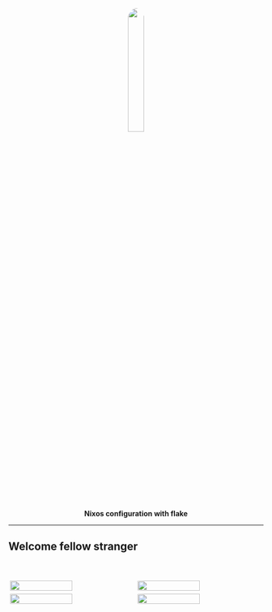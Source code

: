 <p align="center">
  <img width="25%" style="border-radius:50%" src="https://github.com/samiulbasirfahim.png" />
</p>

<p align="center">
  <b>Nixos configuration with flake</b>
</p>

---

## Welcome fellow stranger

<br>
<br>

<div style="display:flex">
<img width="50%" style="border-radius:2%; margin:3px;" src="https://github.com/samiulbasirfahim/Flakes/assets/122826532/9c08b084-010b-45cd-8539-73ce76e5912f" />
<img width="50%" style="border-radius:5%; margin:3px;" src="https://github.com/samiulbasirfahim/Flakes/assets/122826532/bb9ecff7-cc9f-4b03-9ebe-8a6ddf551a18" />
</div>

<div style="display:flex">
<img width="50%" style="border-radius:2%; margin:3px;" src="https://github.com/samiulbasirfahim/Flakes/assets/122826532/5f3f9ddf-a554-46e6-95b9-2b295bd3f950" />
<img width="50%" style="border-radius:5%; margin:3px;" src="https://github.com/samiulbasirfahim/Flakes/assets/122826532/5f5949c0-7f36-4ee0-b243-bcd561aafb4c" />
</div>